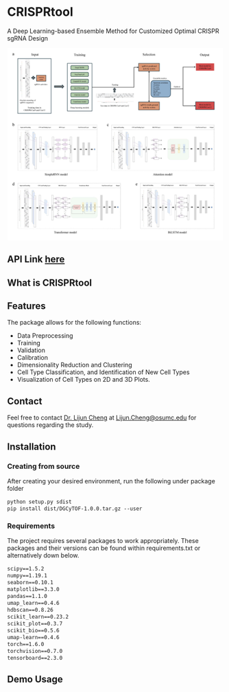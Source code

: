 # CRISPRtool
A Deep Learning-based Ensemble Method for Customized Optimal CRISPR sgRNA Design

![Framework](./Figures/ensemble_model.jpg)


## API Link [here](https://github.com/lijcheng12/DGCyTOF/blob/main/DGCyTOF_Package/docs/API.md)

## What is CRISPRtool


## Features



The package allows for the following functions:

* Data Preprocessing
* Training
* Validation
* Calibration
* Dimensionality Reduction and Clustering
* Cell Type Classification, and Identification of New Cell Types
* Visualization of Cell Types on 2D and 3D Plots. 



## Contact

Feel free to contact [Dr. Lijun Cheng](https://medicine.osu.edu/find-faculty/non-clinical/biomedical-informatics/lijun-cheng) at Lijun.Cheng@osumc.edu for questions regarding the study. 



## Installation

### Creating from source

After creating your desired environment, run the following under package folder

```
python setup.py sdist
pip install dist/DGCyTOF-1.0.0.tar.gz --user
```

### Requirements

The project requires several packages to work appropriately. These packages and their versions can be found within requirements.txt or alternatively down below.

```
scipy==1.5.2
numpy==1.19.1
seaborn==0.10.1
matplotlib==3.3.0
pandas==1.1.0
umap_learn==0.4.6
hdbscan==0.8.26
scikit_learn==0.23.2
scikit_plot==0.3.7
scikit_bio==0.5.6
umap-learn==0.4.6
torch==1.6.0
torchvision==0.7.0
tensorboard==2.3.0
```

## Demo Usage















